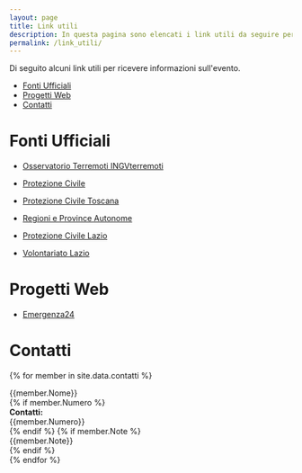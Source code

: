 ```yaml
---
layout: page
title: Link utili
description: In questa pagina sono elencati i link utili da seguire per tenersi aggiornati e collaborare.
permalink: /link_utili/
---
```


Di seguito alcuni link utili per ricevere informazioni sull'evento.

* [Fonti Ufficiali](#fonti-ufficiali)
* [Progetti Web](#progetti-web)
* [Contatti](#contatti)

# Fonti Ufficiali

- [Osservatorio Terremoti INGVterremoti](http://cnt.rm.ingv.it/)

- [Protezione Civile](http://www.protezionecivile.gov.it/jcms/it/home.wp)

- [Protezione Civile Toscana](http://www.toscana-notizie.it/ambiente-e-territorio/protezione-civile)

- [Regioni e Province Autonome](http://www.regioni.it/materie/protezione-civile/)

- [Protezione Civile Lazio](http://www.regione.lazio.it/rl_protezione_civile/)

- [Volontariato Lazio](http://www.volontariato.lazio.it/)

# Progetti Web

- [Emergenza24](http://www.emergenza24.org/)

# Contatti

{% for member in site.data.contatti %}
  <div class="panel panel-info">
  <div class="panel-heading">
  {{member.Nome}}
  </div>
  <div class="panel-body">
  {% if member.Numero %}
  <div class="row">
  <div class="col-md-2"><b>Contatti:</b></div><div class="col-md-10">{{member.Numero}}</div>
  </div>
  {% endif %}
  {% if member.Note %}
  <div class="row">
  <div class="col-md-12">{{member.Note}}</div>
  </div>
  {% endif %}
  </div>
  </div>
{% endfor %}

